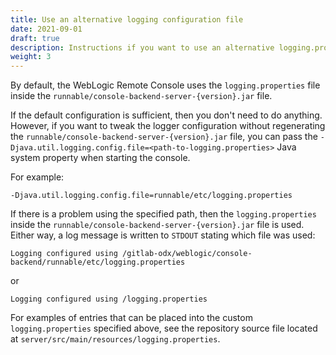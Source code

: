 ```yaml
---
title: Use an alternative logging configuration file
date: 2021-09-01
draft: true
description: Instructions if you want to use an alternative logging.properties file
weight: 3
---
```


By default, the WebLogic Remote Console uses the `logging.properties` file inside the `runnable/console-backend-server-{version}.jar` file.

If the default configuration is sufficient, then you don't need to do anything. However, if you want to tweak the logger configuration without regenerating the `runnable/console-backend-server-{version}.jar` file, you can pass the `-Djava.util.logging.config.file=<path-to-logging.properties>` Java system property when starting the console.

For example:
```
-Djava.util.logging.config.file=runnable/etc/logging.properties
```
If there is a problem using the specified path, then the `logging.properties` inside the `runnable/console-backend-server-{version}.jar` file is used. Either way, a log message is written to `STDOUT` stating which file was used:
```
Logging configured using /gitlab-odx/weblogic/console-backend/runnable/etc/logging.properties
```
or
```
Logging configured using /logging.properties
```

For examples of entries that can be placed into the custom `logging.properties` specified above, see the repository source file located at `server/src/main/resources/logging.properties`.
